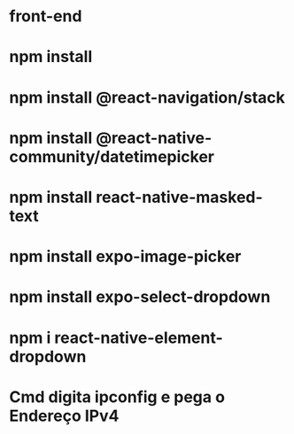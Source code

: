 # front-end
# npm install
# npm install @react-navigation/stack
# npm install @react-native-community/datetimepicker
# npm install react-native-masked-text
# npm install expo-image-picker
# npm install expo-select-dropdown
# npm i react-native-element-dropdown



# Cmd digita ipconfig e pega o  Endereço IPv4
        